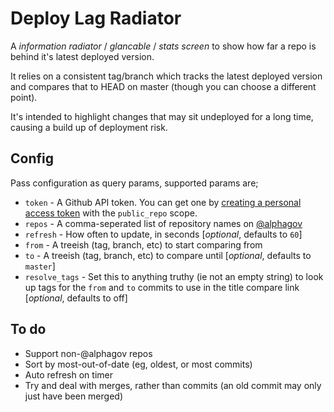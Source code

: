 # Deploy Lag Radiator

A _information radiator_ / _glancable_ / _stats screen_ to show how far a repo is behind it's latest deployed version.

It relies on a consistent tag/branch which tracks the latest deployed version and compares that to HEAD on master (though you can choose a different point).

It's intended to highlight changes that may sit undeployed for a long time, causing a build up of deployment risk.

## Config

Pass configuration as query params, supported params are;

* `token` - A Github API token. You can get one by [creating a personal access token](https://github.com/settings/tokens/new) with the `public_repo` scope.
* `repos` - A comma-seperated list of repository names on [@alphagov](https://github.com/alphagov)
* `refresh` - How often to update, in seconds [_optional_, defaults to `60`]
* `from` - A treeish (tag, branch, etc) to start comparing from
* `to` - A treeish (tag, branch, etc) to compare until [_optional_, defaults to `master`]
* `resolve_tags` - Set this to anything truthy (ie not an empty string) to look up tags for the `from` and `to` commits to use in the title compare link [_optional_, defaults to off]

## To do

* Support non-@alphagov repos
* Sort by most-out-of-date (eg, oldest, or most commits)
* Auto refresh on timer
* Try and deal with merges, rather than commits (an old commit may only just have been merged)
